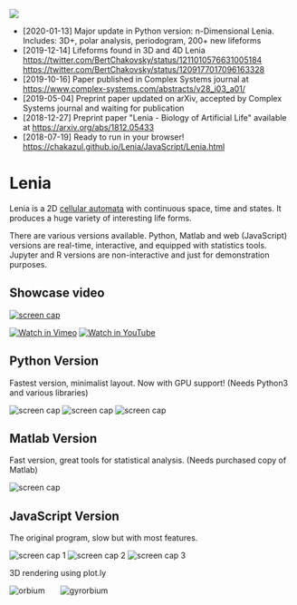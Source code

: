 ![](https://github.com/Chakazul/Lenia/blob/master/Screencap/icon2.png)

* [2020-01-13] Major update in Python version: n-Dimensional Lenia. Includes: 3D+, polar analysis, periodogram, 200+ new lifeforms
* [2019-12-14] Lifeforms found in 3D and 4D Lenia 
https://twitter.com/BertChakovsky/status/1211010576631005184
https://twitter.com/BertChakovsky/status/1209177017096163328
* [2019-10-16] Paper published in Complex Systems journal at https://www.complex-systems.com/abstracts/v28_i03_a01/ 
* [2019-05-04] Preprint paper updated on arXiv, accepted by Complex Systems journal and waiting for publication  
* [2018-12-27] Preprint paper "Lenia - Biology of Artificial Life" available at https://arxiv.org/abs/1812.05433
* [2018-07-19] Ready to run in your browser!  https://chakazul.github.io/Lenia/JavaScript/Lenia.html

# Lenia

Lenia is a 2D [cellular automata](https://en.wikipedia.org/wiki/Cellular_automaton) with continuous space, time and states. It produces a huge variety of interesting life forms.

There are various versions available. Python, Matlab and web (JavaScript) versions are real-time, interactive, and equipped with statistics tools. Jupyter and R versions are non-interactive and just for demonstration purposes.

## Showcase video

[![screen cap](https://github.com/Chakazul/Lenia/blob/master/Screencap/Video.png)](https://vimeo.com/277328815)

[![Watch in Vimeo](https://chakazul.github.io/icons/vimeo.png)](https://vimeo.com/277328815)
[![Watch in YouTube](https://chakazul.github.io/icons/youtube.png)](https://youtu.be/iE46jKYcI4Y)

## Python Version

Fastest version, minimalist layout. Now with GPU support! (Needs Python3 and various libraries)

![screen cap](https://github.com/Chakazul/Lenia/blob/master/Screencap/Python3.png)
![screen cap](https://github.com/Chakazul/Lenia/blob/master/Screencap/Python4.png)
![screen cap](https://github.com/Chakazul/Lenia/blob/master/Screencap/Python-stats.png)

## Matlab Version

Fast version, great tools for statistical analysis. (Needs purchased copy of Matlab)

![screen cap](https://github.com/Chakazul/Lenia/blob/master/Screencap/Matlab.png)

## JavaScript Version

The original program, slow but with most features.

![screen cap 1](https://github.com/Chakazul/Lenia/blob/master/Screencap/JavaScript.png)
![screen cap 2](https://github.com/Chakazul/Lenia/blob/master/Screencap/JavaScript2.png)
![screen cap 3](https://github.com/Chakazul/Lenia/blob/master/Screencap/JavaScript3.png)

3D rendering using plot.ly

![orbium](https://github.com/Chakazul/Lenia/blob/master/Screencap/orbium-ezgif.gif)&nbsp;&nbsp;&nbsp;&nbsp;&nbsp;&nbsp;
![gyrorbium](https://github.com/Chakazul/Lenia/blob/master/Screencap/gyrorbium-ezgif.gif)
